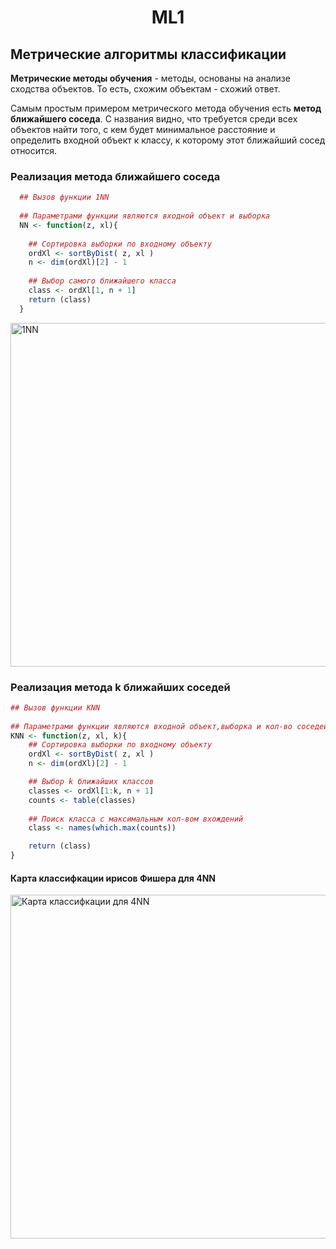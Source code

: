 <h1 align = "center"> ML1 </h1>

## Метрические алгоритмы классификации

**Метрические методы обучения** - методы, основаны на анализе сходства объектов. То есть, схожим объектам - схожий ответ. 

Самым простым примером метрического метода обучения есть **метод ближайшего соседа**. С названия видно, что требуется среди всех объектов найти того, с кем будет минимальное расстояние и определить входной объект к классу, к которому этот ближайший сосед относится. 

### Реализация метода ближайшего соседа ###
``` r
  ## Вызов функции 1NN 
  
  ## Параметрами функции являются входной объект и выборка
  NN <- function(z, xl){ 
    
    ## Сортировка выборки по входному объекту
    ordXl <- sortByDist( z, xl )
    n <- dim(ordXl)[2] - 1
    
    ## Выбор самого ближайшего класса
    class <- ordXl[1, n + 1]
    return (class)
  }
```
<img src="https://user-images.githubusercontent.com/71149650/94142517-154aac00-fe77-11ea-8fdf-1196cb69e5d8.png" alt="1NN" width="550"/>

### Реализация метода k ближайших соседей ###
``` r
## Вызов функции KNN 
  
## Параметрами функции являются входной объект,выборка и кол-во соседей для проверки
KNN <- function(z, xl, k){
    ## Сортировка выборки по входному объекту
    ordXl <- sortByDist( z, xl )
    n <- dim(ordXl)[2] - 1

    ## Выбор k ближайших классов
    classes <- ordXl[1:k, n + 1]
    counts <- table(classes)
    
    ## Поиск класса с максимальным кол-вом вхождений
    class <- names(which.max(counts))

    return (class)
}
```
#### Карта классифкации ирисов Фишера для 4NN ####
<img src="https://user-images.githubusercontent.com/71149650/94147378-e126b980-fe7d-11ea-9cf1-3db0bccaebf9.png" alt="Карта классифкации для 4NN" width="550"/>

